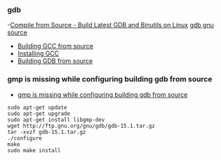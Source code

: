 ### gdb
-[Compile from Source - Build Latest GDB and Binutils on Linux](https://www.youtube.com/watch?v=QFFU1Y8tRV4)
[gdb gnu source](https://sourceware.org/pub/gdb/releases/?C=M;O=D)
- [Building GCC from source](https://medium.com/@darrenjs/building-gcc-from-source-dcc368a3bb70)
- [Installing GCC](https://gcc.gnu.org/wiki/InstallingGCC)
- [Building GDB from source](https://gist.github.com/richyliu/e9ec03f455bee86dc407b7e051245c0e)
### gmp is missing while configuring building gdb from source
- [gmp is missing while configuring building gdb from source](https://stackoverflow.com/questions/70380547/gmp-is-missing-while-configuring-building-gdb-from-source)
```
sudo apt-get update
sudo apt-get upgrade
sudo apt-get install libgmp-dev
wget http://ftp.gnu.org/gnu/gdb/gdb-15.1.tar.gz
tar -xvzf gdb-15.1.tar.gz
./configure
make
sudo make install
```